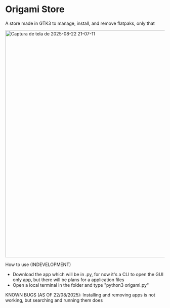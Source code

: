 # Origami Store
A store made in GTK3 to manage, install, and remove flatpaks, only that


<img width="1366" height="718" alt="Captura de tela de 2025-08-22 21-07-11" src="https://github.com/user-attachments/assets/38dbc10e-b4fe-4e60-b75d-d39f74db385c" />


How to use (INDEVELOPMENT)
- Download the app which will be in .py, for now it's a CLI to open the GUI only app, but there will be plans for a application files
- Open a local terminal in the folder and type "python3 origami.py"

KNOWN BUGS (AS OF 22/08/2025):
Installing and removing apps is not working, but searching and running them does
